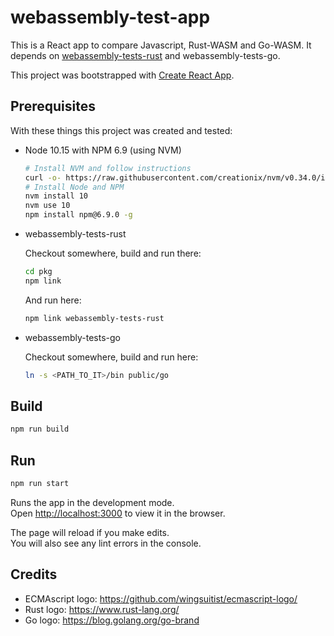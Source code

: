 # webassembly-test-app

This is a React app to compare Javascript, Rust-WASM and Go-WASM. It depends on [webassembly-tests-rust](https://github.com/ponchofiesta/webassembly-tests-rust) and webassembly-tests-go. 

This project was bootstrapped with [Create React App](https://github.com/facebook/create-react-app).

## Prerequisites

With these things this project was created and tested:

- Node 10.15 with NPM 6.9 (using NVM)
  ```bash
  # Install NVM and follow instructions
  curl -o- https://raw.githubusercontent.com/creationix/nvm/v0.34.0/install.sh | bash
  # Install Node and NPM
  nvm install 10
  nvm use 10
  npm install npm@6.9.0 -g
  ```
- webassembly-tests-rust

  Checkout somewhere, build and run there:
  ```bash
  cd pkg
  npm link
  ```
  And run here:
  ```bash
  npm link webassembly-tests-rust
  ```
  
- webassembly-tests-go

  Checkout somewhere, build and run here:
  ```bash
  ln -s <PATH_TO_IT>/bin public/go
  ```

## Build

```bash
npm run build
```

## Run

```bash
npm run start
```

Runs the app in the development mode.<br>
Open [http://localhost:3000](http://localhost:3000) to view it in the browser.

The page will reload if you make edits.<br>
You will also see any lint errors in the console.

## Credits

- ECMAscript logo: https://github.com/wingsuitist/ecmascript-logo/
- Rust logo: https://www.rust-lang.org/
- Go logo: https://blog.golang.org/go-brand
